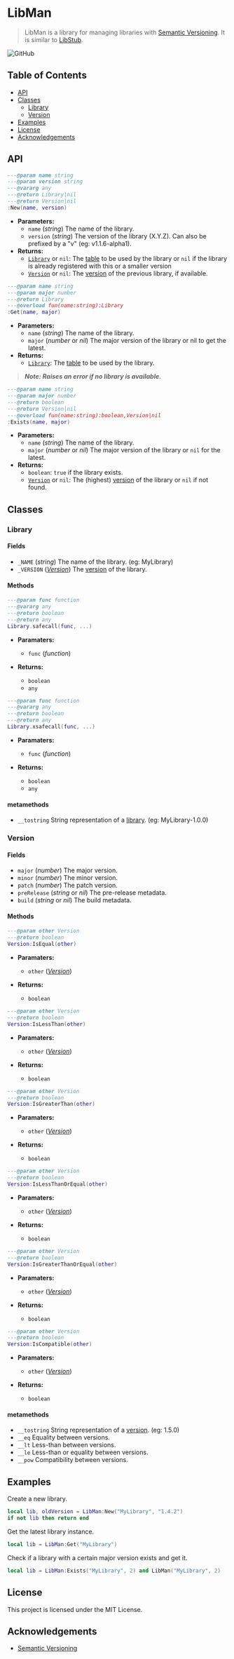 # LibMan

> LibMan is a library for managing libraries with [Semantic Versioning](https://semver.org/). It is similar to [LibStub](http://www.wowace.com/addons/libstub/).

![GitHub](https://img.shields.io/github/license/Jayrgo/LibMan?style=flat-square)

## Table of Contents

- [API](#API)
- [Classes](#Classes)
  - [Library](#Library)
  - [Version](#Version)
- [Examples](#Examples)
- [License](#License)
- [Acknowledgements](#Acknowledgements)

## API

```Lua
---@param name string
---@param version string
---@vararg any
---@return Library|nil
---@return Version|nil
:New(name, version)
```

* **Parameters:**
  - `name` (*string*) The name of the library.
  - `version` (*string*) The version of the library (X.Y.Z). Can also be prefixed by a "v" (eg: v1.1.6-alpha1).
* **Returns:**
  - [`Library`](#Library) or `nil`: The [table](#Library) to be used by the library or `nil` if the library is already registered with this or a smaller version
  - [`Version`](#Version) or `nil`: The [version](#Version) of the previous library, if available.

```Lua
---@param name string
---@param major number
---@return Library
---@overload fun(name:string):Library
:Get(name, major)
```

* **Parameters:**
  - `name` (*string*) The name of the library.
  - `major` (*number* or *nil*) The major version of the library or nil to get the latest.
* **Returns:**
  - [`Library`](#Library): The [table](#Library) to be used by the library.
> ***Note: Raises an error if no library is available.***

```Lua
---@param name string
---@param major number
---@return boolean
---@return Version|nil
---@overload fun(name:string):boolean,Version|nil
:Exists(name, major)
```

* **Parameters:**
  - `name` (*string*) The name of the library.
  - `major` (*number* or *nil*) The major version of the library or `nil` for the latest.
* **Returns:**
  - `boolean`: `true` if the library exists.
  - [`Version`](#Version) or `nil`: The (highest) [version](#Version) of the library or `nil` if not found.

## Classes

### Library

#### Fields
  - `_NAME` (*string*) The name of the library. (eg: MyLibrary)
  - `_VERSION` (*[Version](#Version)*) The [version](#Version) of the library.

#### Methods

```Lua
---@param func function
---@vararg any
---@return boolean
---@return any
Library.safecall(func, ...)
```

* **Paramaters:**
  - `func` (*function*)

* **Returns:**
  - `boolean`
  - `any`

```Lua
---@param func function
---@vararg any
---@return boolean
---@return any
Library.xsafecall(func, ...)
```

* **Paramaters:**
  - `func` (*function*)

* **Returns:**
  - `boolean`
  - `any`


#### metamethods
  - `__tostring` String representation of a [library](#Library). (eg: MyLibrary-1.0.0)


### Version

#### Fields
  - `major` (*number*) The major version.
  - `minor` (*number*) The minor version.
  - `patch` (*number*) The patch version.
  - `preRelease` (*string* or *nil*) The pre-release metadata.
  - `build` (*string* or *nil*) The build metadata.

#### Methods

```Lua
---@param other Version
---@return boolean
Version:IsEqual(other)
```

* **Paramaters:**
  - `other` (*[Version](#Version)*)

* **Returns:**
  - `boolean`


```Lua
---@param other Version
---@return boolean
Version:IsLessThan(other)
```

* **Paramaters:**
  - `other` (*[Version](#Version)*)

* **Returns:**
  - `boolean`

```Lua
---@param other Version
---@return boolean
Version:IsGreaterThan(other)
```

* **Paramaters:**
  - `other` (*[Version](#Version)*)

* **Returns:**
  - `boolean`

```Lua
---@param other Version
---@return boolean
Version:IsLessThanOrEqual(other)
```

* **Paramaters:**
  - `other` (*[Version](#Version)*)

* **Returns:**
  - `boolean`

```Lua
---@param other Version
---@return boolean
Version:IsGreaterThanOrEqual(other)
```

* **Paramaters:**
  - `other` (*[Version](#Version)*)

* **Returns:**
  - `boolean`

```Lua
---@param other Version
---@return boolean
Version:IsCompatible(other)
```

* **Paramaters:**
  - `other` (*[Version](#Version)*)

* **Returns:**
  - `boolean`

#### metamethods
- `__tostring` String representation of a [version](#Version). (eg: 1.5.0)
- `__eq` Equality between versions.
- `__lt` Less-than between versions.
- `__le` Less-than or equality between versions.
- `__pow` Compatibility between versions.

## Examples

Create a new library.
```Lua
local lib, oldVersion = LibMan:New("MyLibrary", "1.4.2")
if not lib then return end
```

Get the latest library instance.
```Lua
local lib = LibMan:Get("MyLibrary")
```

Check if a library with a certain major version exists and get it.
```Lua
local lib = LibMan:Exists("MyLibrary", 2) and LibMan("MyLibrary", 2)
```

## License

This project is licensed under the MIT License.

## Acknowledgements

- [Semantic Versioning](https://semver.org/)
